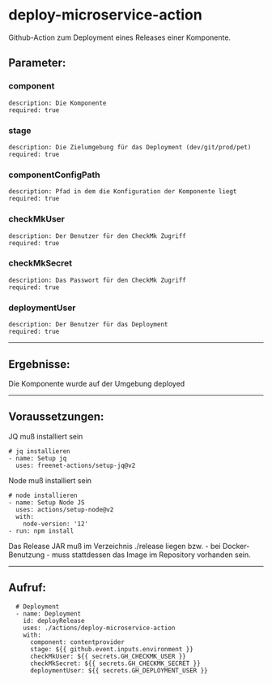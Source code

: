 # deploy-microservice-action

Github-Action zum Deployment eines Releases einer Komponente.

## Parameter:
### component
    description: Die Komponente
    required: true
### stage
    description: Die Zielumgebung für das Deployment (dev/git/prod/pet)
    required: true
### componentConfigPath
    description: Pfad in dem die Konfiguration der Komponente liegt
    required: true
### checkMkUser
    description: Der Benutzer für den CheckMk Zugriff
    required: true
### checkMkSecret
    description: Das Passwort für den CheckMk Zugriff
    required: true
### deploymentUser
    description: Der Benutzer für das Deployment
    required: true

---

## Ergebnisse:

Die Komponente wurde auf der Umgebung deployed

---

## Voraussetzungen:

JQ muß installiert sein

    # jq installieren
    - name: Setup jq
      uses: freenet-actions/setup-jq@v2

Node muß installiert sein

    # node installieren
    - name: Setup Node JS
      uses: actions/setup-node@v2
      with:
        node-version: '12'
    - run: npm install

Das Release JAR muß im Verzeichnis ./release liegen bzw. - bei Docker-Benutzung - muss stattdessen das Image im Repository vorhanden sein.

---

## Aufruf:

      # Deployment
      - name: Deployment
        id: deployRelease
        uses: ./actions/deploy-microservice-action
        with:
          component: contentprovider
          stage: ${{ github.event.inputs.environment }}
          checkMkUser: ${{ secrets.GH_CHECKMK_USER }}
          checkMkSecret: ${{ secrets.GH_CHECKMK_SECRET }}
          deploymentUser: ${{ secrets.GH_DEPLOYMENT_USER }}
